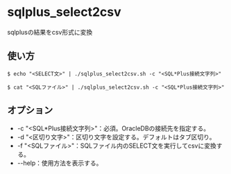 # sqlplus_select2csv
sqlplusの結果をcsv形式に変換

## 使い方
```
$ echo "<SELECT文>" | ./sqlplus_select2csv.sh -c "<SQL*Plus接続文字列>" 
```
```
$ cat "<SQLファイル>" | ./sqlplus_select2csv.sh -c "<SQL*Plus接続文字列>"
```

## オプション

* -c "<SQL*Plus接続文字列>"：必須。OracleDBの接続先を指定する。
* -d "<区切り文字>"：区切り文字を設定する。デフォルトはタブ区切り。
* -f "<SQLファイル>"：SQLファイル内のSELECT文を実行してcsvに変換する。
* --help：使用方法を表示する。
